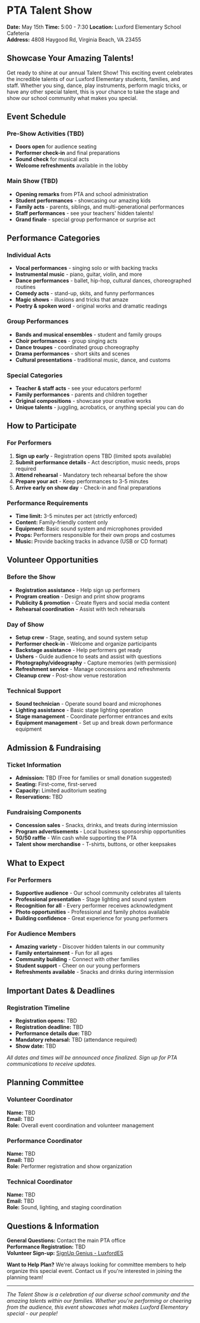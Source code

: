 # PTA Talent Show

**Date:** May 15th 
**Time:** 5:00 - 7:30
**Location:** Luxford Elementary School Cafeteria  
**Address:** 4808 Haygood Rd, Virginia Beach, VA 23455

## Showcase Your Amazing Talents!

Get ready to shine at our annual Talent Show! This exciting event celebrates the incredible talents of our Luxford Elementary students, families, and staff. Whether you sing, dance, play instruments, perform magic tricks, or have any other special talent, this is your chance to take the stage and show our school community what makes you special.

## Event Schedule

### Pre-Show Activities (TBD)
- **Doors open** for audience seating
- **Performer check-in** and final preparations
- **Sound check** for musical acts
- **Welcome refreshments** available in the lobby

### Main Show (TBD)
- **Opening remarks** from PTA and school administration
- **Student performances** - showcasing our amazing kids
- **Family acts** - parents, siblings, and multi-generational performances
- **Staff performances** - see your teachers' hidden talents!
- **Grand finale** - special group performance or surprise act

## Performance Categories

### Individual Acts
- **Vocal performances** - singing solo or with backing tracks
- **Instrumental music** - piano, guitar, violin, and more
- **Dance performances** - ballet, hip-hop, cultural dances, choreographed routines
- **Comedy acts** - stand-up, skits, and funny performances
- **Magic shows** - illusions and tricks that amaze
- **Poetry & spoken word** - original works and dramatic readings

### Group Performances
- **Bands and musical ensembles** - student and family groups
- **Choir performances** - group singing acts
- **Dance troupes** - coordinated group choreography
- **Drama performances** - short skits and scenes
- **Cultural presentations** - traditional music, dance, and customs

### Special Categories
- **Teacher & staff acts** - see your educators perform!
- **Family performances** - parents and children together
- **Original compositions** - showcase your creative works
- **Unique talents** - juggling, acrobatics, or anything special you can do

## How to Participate

### For Performers
1. **Sign up early** - Registration opens TBD (limited spots available)
2. **Submit performance details** - Act description, music needs, props required
3. **Attend rehearsal** - Mandatory tech rehearsal before the show
4. **Prepare your act** - Keep performances to 3-5 minutes
5. **Arrive early on show day** - Check-in and final preparations

### Performance Requirements
- **Time limit:** 3-5 minutes per act (strictly enforced)
- **Content:** Family-friendly content only
- **Equipment:** Basic sound system and microphones provided
- **Props:** Performers responsible for their own props and costumes
- **Music:** Provide backing tracks in advance (USB or CD format)

## Volunteer Opportunities

### Before the Show
- **Registration assistance** - Help sign up performers
- **Program creation** - Design and print show programs
- **Publicity & promotion** - Create flyers and social media content
- **Rehearsal coordination** - Assist with tech rehearsals

### Day of Show
- **Setup crew** - Stage, seating, and sound system setup
- **Performer check-in** - Welcome and organize participants
- **Backstage assistance** - Help performers get ready
- **Ushers** - Guide audience to seats and assist with questions
- **Photography/videography** - Capture memories (with permission)
- **Refreshment service** - Manage concessions and refreshments
- **Cleanup crew** - Post-show venue restoration

### Technical Support
- **Sound technician** - Operate sound board and microphones
- **Lighting assistance** - Basic stage lighting operation
- **Stage management** - Coordinate performer entrances and exits
- **Equipment management** - Set up and break down performance equipment

## Admission & Fundraising

### Ticket Information
- **Admission:** TBD (Free for families or small donation suggested)
- **Seating:** First-come, first-served
- **Capacity:** Limited auditorium seating
- **Reservations:** TBD

### Fundraising Components
- **Concession sales** - Snacks, drinks, and treats during intermission
- **Program advertisements** - Local business sponsorship opportunities
- **50/50 raffle** - Win cash while supporting the PTA
- **Talent show merchandise** - T-shirts, buttons, or other keepsakes

## What to Expect

### For Performers
- **Supportive audience** - Our school community celebrates all talents
- **Professional presentation** - Stage lighting and sound system
- **Recognition for all** - Every performer receives acknowledgment
- **Photo opportunities** - Professional and family photos available
- **Building confidence** - Great experience for young performers

### For Audience Members
- **Amazing variety** - Discover hidden talents in our community
- **Family entertainment** - Fun for all ages
- **Community building** - Connect with other families
- **Student support** - Cheer on our young performers
- **Refreshments available** - Snacks and drinks during intermission

## Important Dates & Deadlines

### Registration Timeline
- **Registration opens:** TBD
- **Registration deadline:** TBD
- **Performance details due:** TBD
- **Mandatory rehearsal:** TBD (attendance required)
- **Show date:** TBD

*All dates and times will be announced once finalized. Sign up for PTA communications to receive updates.*

## Planning Committee

### Volunteer Coordinator
**Name:** TBD  
**Email:** TBD  
**Role:** Overall event coordination and volunteer management

### Performance Coordinator
**Name:** TBD  
**Email:** TBD  
**Role:** Performer registration and show organization

### Technical Coordinator
**Name:** TBD  
**Email:** TBD  
**Role:** Sound, lighting, and staging coordination

## Questions & Information

**General Questions:** Contact the main PTA office  
**Performance Registration:** TBD  
**Volunteer Sign-up:** [SignUp Genius - LuxfordES](https://www.signupgenius.com/org/LuxfordES#/)

**Want to Help Plan?** We're always looking for committee members to help organize this special event. Contact us if you're interested in joining the planning team!

---

*The Talent Show is a celebration of our diverse school community and the amazing talents within our families. Whether you're performing or cheering from the audience, this event showcases what makes Luxford Elementary special - our people!*
